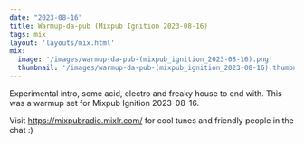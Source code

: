 ```yaml
---
date: "2023-08-16"
title: Warmup-da-pub (Mixpub Ignition 2023-08-16)
tags: mix
layout: 'layouts/mix.html'
mix:
  image: '/images/warmup-da-pub-(mixpub_ignition_2023-08-16).png'
  thumbnail: '/images/warmup-da-pub-(mixpub_ignition_2023-08-16).thumbnail.png'
---
```


Experimental intro, some acid, electro and freaky house to end with. This was a warmup set for Mixpub Ignition 2023-08-16. 

Visit https://mixpubradio.mixlr.com/ for cool tunes and friendly people in the chat :)